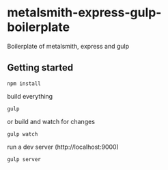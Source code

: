 metalsmith-express-gulp-boilerplate
===================================

Boilerplate of metalsmith, express and gulp

## Getting started

```shell
npm install
```

build everything

```shell
gulp
```

or build and watch for changes

```shell
gulp watch
```

run a dev server (http://localhost:9000)

```shell
gulp server
```

